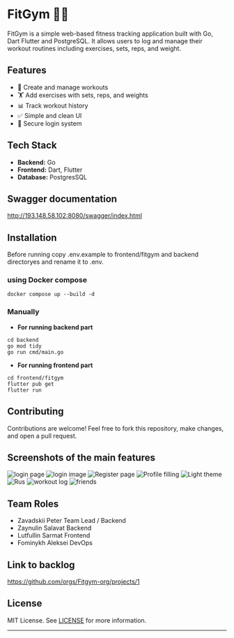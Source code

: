 # FitGym 🏋️‍♂️

FitGym is a simple web-based fitness tracking application built with Go, Dart Flutter and PostgreSQL. It allows users to log and manage their workout routines including exercises, sets, reps, and weight.

## Features

* 📝 Create and manage workouts
* 🏋️ Add exercises with sets, reps, and weights
* 📊 Track workout history
* ✅ Simple and clean UI
* 🔐 Secure login system

## Tech Stack

* **Backend:** Go
* **Frontend:** Dart, Flutter
* **Database:** PostgresSQL

## Swagger documentation

http://193.148.58.102:8080/swagger/index.html

## Installation

Before running copy .env.example to frontend/fitgym and backend directoryes and rename it to .env.

### using Docker compose 

```
docker compose up --build -d
```

### Manually
- **For running backend part**

```
cd backend
go mod tidy
go run cmd/main.go
```
- **For running frontend part**

```
cd frontend/fitgym
flutter pub get
flutter run
```

## Contributing

Contributions are welcome! Feel free to fork this repository, make changes, and open a pull request.

## Screenshots of the main features

![login page](ReadmeData/login%20page.png)
![login image](ReadmeData/login%20image.png)
![Register page](ReadmeData/register%20page.png)
![Profile filling](ReadmeData/Proflie%20filling.png)
![Light theme](ReadmeData/Light%20theme.png)
![Rus](ReadmeData/russian.png)
![workout log](ReadmeData/workout%20log.png)
![friends](ReadmeData/Frinds%20page.png)


## Team Roles

- Zavadskii Peter Team Lead / Backend
- Zaynulin Salavat Backend
- Lutfullin Sarmat Frontend
- Fominykh Aleksei DevOps

## Link to backlog

https://github.com/orgs/Fitgym-org/projects/1


## License

MIT License. See [LICENSE](LICENSE) for more information.

---

